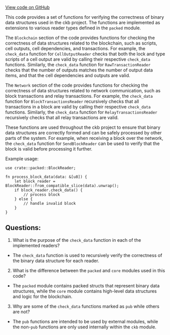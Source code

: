 [View code on GitHub](https://github.com/nervosnetwork/ckb/util/types/src/extension/check_data.rs)

This code provides a set of functions for verifying the correctness of binary data structures used in the ckb project. The functions are implemented as extensions to various reader types defined in the `packed` module. 

The `Blockchain` section of the code provides functions for checking the correctness of data structures related to the blockchain, such as scripts, cell outputs, cell dependencies, and transactions. For example, the `check_data` function for `CellOutputReader` checks that both the lock and type scripts of a cell output are valid by calling their respective `check_data` functions. Similarly, the `check_data` function for `RawTransactionReader` checks that the number of outputs matches the number of output data items, and that the cell dependencies and outputs are valid.

The `Network` section of the code provides functions for checking the correctness of data structures related to network communication, such as block transactions and relay transactions. For example, the `check_data` function for `BlockTransactionsReader` recursively checks that all transactions in a block are valid by calling their respective `check_data` functions. Similarly, the `check_data` function for `RelayTransactionsReader` recursively checks that all relay transactions are valid.

These functions are used throughout the ckb project to ensure that binary data structures are correctly formed and can be safely processed by other parts of the system. For example, when receiving a block over the network, the `check_data` function for `SendBlockReader` can be used to verify that the block is valid before processing it further. 

Example usage:

```
use crate::packed::BlockReader;

fn process_block_data(data: &[u8]) {
    let block_reader = BlockReader::from_compatible_slice(data).unwrap();
    if block_reader.check_data() {
        // process block
    } else {
        // handle invalid block
    }
}
```
## Questions: 
 1. What is the purpose of the `check_data` function in each of the implemented readers?
- The `check_data` function is used to recursively verify the correctness of the binary data structure for each reader.

2. What is the difference between the `packed` and `core` modules used in this code?
- The `packed` module contains packed structs that represent binary data structures, while the `core` module contains high-level data structures and logic for the blockchain.

3. Why are some of the `check_data` functions marked as `pub` while others are not?
- The `pub` functions are intended to be used by external modules, while the non-`pub` functions are only used internally within the `ckb` module.